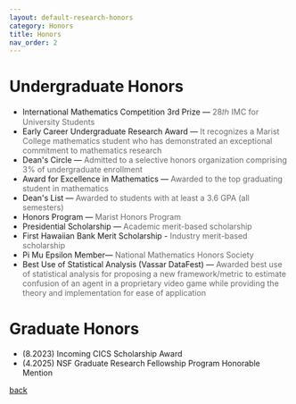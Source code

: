 ```yaml
---
layout: default-research-honors
category: Honors
title: Honors
nav_order: 2
---
```


# Undergraduate Honors

<ul>
    <li>International Mathematics Competition 3rd Prize — <span style="color:#696969">28𝑡ℎ IMC for University Students</span></li>
    <li>Early Career Undergraduate Research Award — <span style="color:#696969">It recognizes a Marist College mathematics student who has demonstrated an exceptional commitment to mathematics research</span></li>
    <li>Dean's Circle — <span style="color:#696969">Admitted to a selective honors organization comprising 3% of undergraduate enrollment</span></li>
    <li>Award for Excellence in Mathematics — <span style="color:#696969">Awarded to the top graduating student in mathematics</span></li>
    <li>Dean's List — <span style="color:#696969">Awarded to students with at least a 3.6 GPA (all semesters)</span></li>
    <li>Honors Program — <span style="color:#696969">Marist Honors Program</span></li>
    <li>Presidential Scholarship — <span style="color:#696969">Academic merit-based scholarship</span></li>
    <li>First Hawaiian Bank Merit Scholarship -  <span style="color:#696969">Industry merit-based scholarship</span></li>
    <li>Pi Mu Epsilon Member— <span style="color:#696969">National Mathematics Honors Society</span></li>
    <li>Best Use of Statistical Analysis (Vassar DataFest) — <span style="color:#696969">Awarded best use of statistical analysis for proposing a new framework/metric to estimate confusion of an agent in a proprietary video game while providing the theory and implementation for ease of application</span></li>
</ul>

# Graduate Honors

<ul>
    <li>(8.2023) Incoming CICS Scholarship Award</li>
    <li>(4.2025) NSF Graduate Research Fellowship Program Honorable Mention</li>
</ul>

[back](./)
